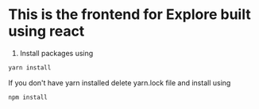 # This is the frontend for Explore built using react

1. Install packages using
  ```javascript
  yarn install
  ```
 If you don't have yarn installed delete yarn.lock file and install using

  ```javascript
  npm install
  ```
